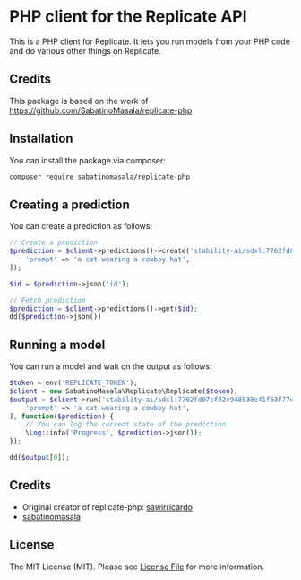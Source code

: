 # PHP client for the Replicate API

This is a PHP client for Replicate. It lets you run models from your PHP code and do various other things on Replicate.

## Credits

This package is based on the work of https://github.com/SabatinoMasala/replicate-php

## Installation

You can install the package via composer:

```bash
composer require sabatinomasala/replicate-php
```

## Creating a prediction

You can create a prediction as follows:

```php
// Create a prediction
$prediction = $client->predictions()->create('stability-ai/sdxl:7762fd07cf82c948538e41f63f77d685e02b063e37e496e96eefd46c929f9bdc', [
    'prompt' => 'a cat wearing a cowboy hat',
]);

$id = $prediction->json('id');

// Fetch prediction
$prediction = $client->predictions()->get($id);
dd($prediction->json())

```

## Running a model

You can run a model and wait on the output as follows:

```php
$token = env('REPLICATE_TOKEN');
$client = new SabatinoMasala\Replicate\Replicate($token);
$output = $client->run('stability-ai/sdxl:7762fd07cf82c948538e41f63f77d685e02b063e37e496e96eefd46c929f9bdc', [
    'prompt' => 'a cat wearing a cowboy hat',
], function($prediction) {
    // You can log the current state of the prediction
    \Log::info('Progress', $prediction->json());
});

dd($output[0]);
```

## Credits
- Original creator of replicate-php: [sawirricardo](https://github.com/sawirricardo)
- [sabatinomasala](https://github.com/sabatinomasala)

## License

The MIT License (MIT). Please see [License File](LICENSE.md) for more information.

